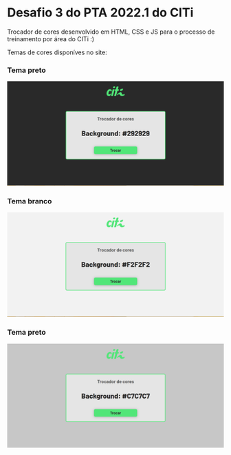 # Desafio 3 do PTA 2022.1 do CITi

Trocador de cores desenvolvido em HTML, CSS e JS para o processo de treinamento por área do CITi :)

Temas de cores disponíves no site:

### Tema preto
![alt text](assets/black-theme.png)

### Tema branco
![alt text](assets/white-theme.png)

### Tema preto
![alt text](assets/gray-theme.png)
